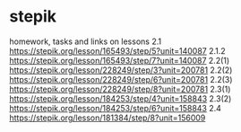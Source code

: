 # stepik
homework, tasks and links on lessons 
2.1 https://stepik.org/lesson/165493/step/5?unit=140087
2.1.2 https://stepik.org/lesson/165493/step/7?unit=140087
2.2(1) https://stepik.org/lesson/228249/step/3?unit=200781
2.2(2) https://stepik.org/lesson/228249/step/6?unit=200781
2.2(3) https://stepik.org/lesson/228249/step/8?unit=200781
2.3(1) https://stepik.org/lesson/184253/step/4?unit=158843
2.3(2) https://stepik.org/lesson/184253/step/6?unit=158843
2.4 https://stepik.org/lesson/181384/step/8?unit=156009